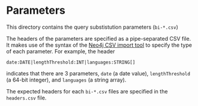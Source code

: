 # Parameters

This directory contains the query substistution parameters (`bi-*.csv`)

The headers of the parameters are specified as a pipe-separated CSV file. It makes use of the syntax of the [Neo4j CSV import tool](https://neo4j.com/docs/operations-manual/4.2/tools/neo4j-admin-import/#import-tool-header-format) to specify the type of each parameter. For example, the header

```
date:DATE|lengthThreshold:INT|languages:STRING[]
```

indicates that there are 3 parameters, `date` (a date value), `lengthThreshold` (a 64-bit integer), and `languages` (a string array).

The expected headers for each `bi-*.csv` files are specified in the `headers.csv` file.
